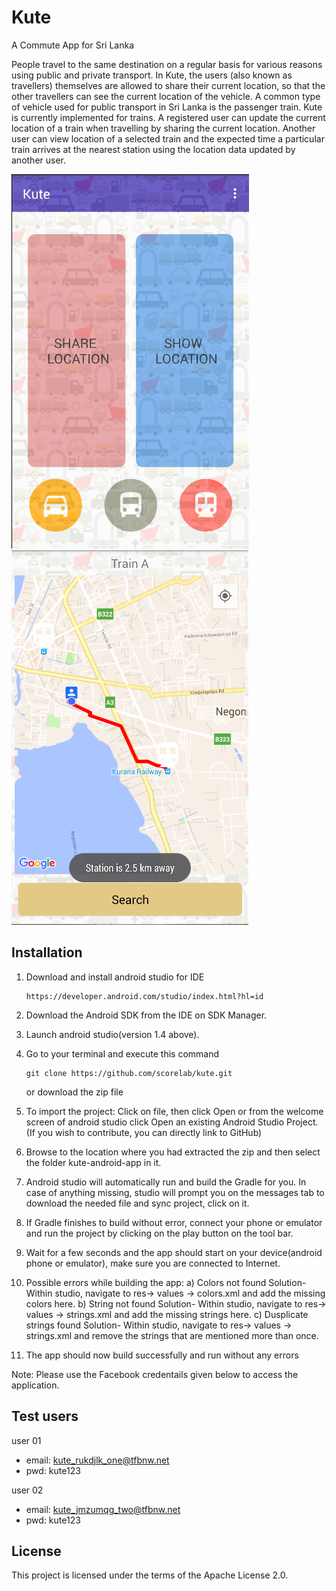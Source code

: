 # Kute
A Commute App for Sri Lanka

People travel to the same destination on a regular basis for various reasons using public and private transport. In Kute, the users (also known as travellers) themselves are allowed to share their current location, so that the other travellers can see the current location of the vehicle. A common type of vehicle used for public transport in Sri Lanka is the passenger train. Kute is currently implemented for trains. A registered user can update the current location of a train when travelling by sharing the current location. Another user can view location of a selected train and the expected time a particular train arrives at the nearest station using the location data updated by another user. 


![alt tag](https://github.com/Dilu9218/kute/blob/master/shareShow.png)
![alt tag](https://github.com/Dilu9218/kute/blob/master/search.png)



## Installation

1. Download and install android studio for IDE
   ```
   https://developer.android.com/studio/index.html?hl=id
   ```     
2. Download the Android SDK from the IDE on SDK Manager.

3. Launch android studio(version 1.4 above).   

4. Go to your terminal and execute this command

   ```
   git clone https://github.com/scorelab/kute.git
   ```
   or download the zip file

5. To import the project: Click on file, then click Open or from the welcome screen of android studio click Open an existing Android Studio Project. (If you wish to contribute, you can directly link to GitHub)

6. Browse to the location where you had extracted the zip and then select the folder kute-android-app in it.

7. Android studio will automatically run and build the Gradle for you. In case of anything missing, studio will prompt you on the messages tab to download the needed file and sync project, click on it.

8. If Gradle finishes to build without error, connect your phone or emulator and run the project by clicking on the play button on the tool bar.

9. Wait for a few seconds and the app should start on your device(android phone or emulator), make sure you are connected to Internet.

10. Possible errors while building the app:
   a) Colors not found
   Solution- Within studio, navigate to res-> values -> colors.xml and add the missing colors here.
   b) String not found
   Solution- Within studio, navigate to res-> values -> strings.xml and add the missing strings here.
   c) Dusplicate strings found
   Solution- Within studio, navigate to res-> values -> strings.xml and remove the strings that are mentioned more than once.
  
11. The app should now build successfully and run without any errors

Note: Please use the Facebook credentails given below to access the application.

## Test users

 user 01
 - email: kute_rukdjlk_one@tfbnw.net
 - pwd: kute123

 user 02
 - email: kute_jmzumqg_two@tfbnw.net
 - pwd: kute123

## License

This project is licensed under the terms of the Apache License 2.0.
 
